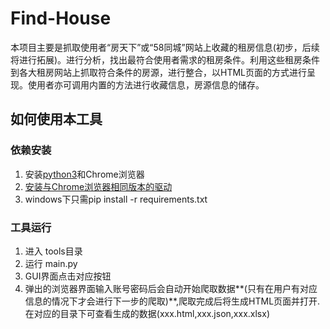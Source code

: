 # Find-House

本项目主要是抓取使用者“房天下”或“58同城”网站上收藏的租房信息(初步，后续将进行拓展)。进行分析，找出最符合使用者需求的租房条件。利用这些租房条件到各大租房网站上抓取符合条件的房源，进行整合，以HTML页面的方式进行呈现。使用者亦可调用内置的方法进行收藏信息，房源信息的储存。

## 如何使用本工具

### 依赖安装

1. 安装[python3](https://www.python.org/downloads/)和Chrome浏览器
2. [安装与Chrome浏览器相同版本的驱动](http://chromedriver.storage.googleapis.com/index.html)
3. windows下只需pip install -r requirements.txt

### 工具运行

1. 进入 tools目录
2. 运行  main.py
3. GUI界面点击对应按钮
4. 弹出的浏览器界面输入账号密码后会自动开始爬取数据**(只有在用户有对应信息的情况下才会进行下一步的爬取)**,爬取完成后将生成HTML页面并打开. 在对应的目录下可查看生成的数据(xxx.html,xxx.json,xxx.xlsx)
